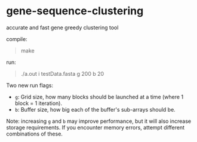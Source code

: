 # gene-sequence-clustering
accurate and fast gene greedy clustering tool

compile:
> make

run:
> ./a.out i testData.fasta g 200 b 20

Two new run flags:
* `g`: Grid size, how many blocks should be launched at a time (where 1 block = 1 iteration). 
* `b`: Buffer size, how big each of the buffer's sub-arrays should be. 

Note: increasing `g` and `b` may improve performance, but it will also increase storage requirements. If you encounter memory errors, attempt different combinations of these.
